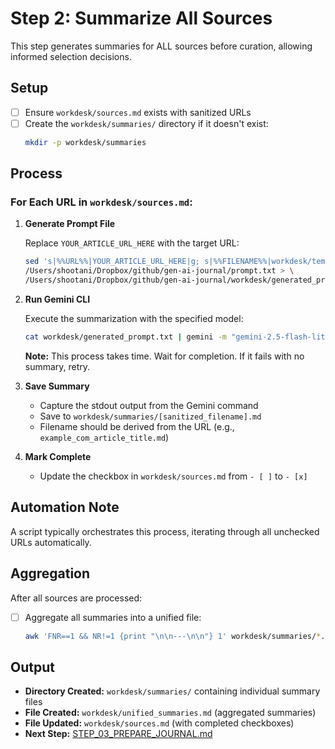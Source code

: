 # Step 2: Summarize All Sources

This step generates summaries for ALL sources before curation, allowing informed selection decisions.

## Setup

- [ ] Ensure `workdesk/sources.md` exists with sanitized URLs
- [ ] Create the `workdesk/summaries/` directory if it doesn't exist:
  ```bash
  mkdir -p workdesk/summaries
  ```

## Process

### For Each URL in `workdesk/sources.md`:

1. **Generate Prompt File**
   
   Replace `YOUR_ARTICLE_URL_HERE` with the target URL:
   ```bash
   sed 's|%%URL%%|YOUR_ARTICLE_URL_HERE|g; s|%%FILENAME%%|workdesk/temp_summary.md|g' \
   /Users/shootani/Dropbox/github/gen-ai-journal/prompt.txt > \
   /Users/shootani/Dropbox/github/gen-ai-journal/workdesk/generated_prompt.txt
   ```

2. **Run Gemini CLI**
   
   Execute the summarization with the specified model:
   ```bash
   cat workdesk/generated_prompt.txt | gemini -m "gemini-2.5-flash-lite-preview-06-17" --sandbox
   ```
   
   **Note:** This process takes time. Wait for completion. If it fails with no summary, retry.

3. **Save Summary**
   
   - Capture the stdout output from the Gemini command
   - Save to `workdesk/summaries/[sanitized_filename].md`
   - Filename should be derived from the URL (e.g., `example_com_article_title.md`)

4. **Mark Complete**
   
   - Update the checkbox in `workdesk/sources.md` from `- [ ]` to `- [x]`

## Automation Note

A script typically orchestrates this process, iterating through all unchecked URLs automatically.

## Aggregation

After all sources are processed:

- [ ] Aggregate all summaries into a unified file:
  ```bash
  awk 'FNR==1 && NR!=1 {print "\n\n---\n\n"} 1' workdesk/summaries/*.md > workdesk/unified_summaries.md
  ```

## Output

- **Directory Created:** `workdesk/summaries/` containing individual summary files
- **File Created:** `workdesk/unified_summaries.md` (aggregated summaries)
- **File Updated:** `workdesk/sources.md` (with completed checkboxes)
- **Next Step:** [STEP_03_PREPARE_JOURNAL.md](STEP_03_PREPARE_JOURNAL.md)